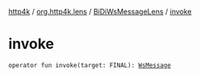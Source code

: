 [http4k](../../index.md) / [org.http4k.lens](../index.md) / [BiDiWsMessageLens](index.md) / [invoke](./invoke.md)

# invoke

`operator fun invoke(target: FINAL): `[`WsMessage`](../../org.http4k.websocket/-ws-message/index.md)